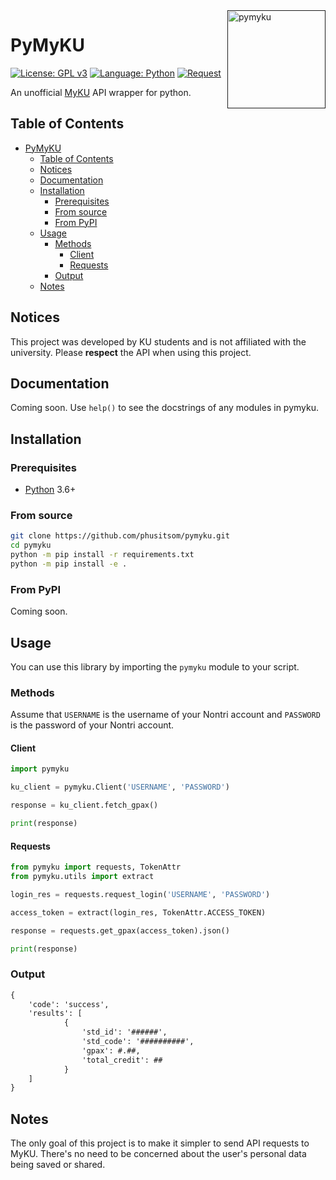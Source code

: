 <a href="">
    <img src="https://raw.githubusercontent.com/phusitsom/pymyku/dev/assets/pymyku_logo.png" alt="pymyku" title="pymyku" align="right" height="157" />
</a>

# PyMyKU

[![License: GPL v3](https://img.shields.io/badge/License-GPLv3-blue.svg?style=flat-square&logo=GNU)](https://www.gnu.org/licenses/gpl-3.0)
[![Language: Python](https://img.shields.io/badge/python-3.6+-white?style=flat-square&logo=python&logoColor=white&labelColor=376F9E&color=FDD043)](https://www.python.org/)
[![Request](https://img.shields.io/badge/-requests-376F9E?style=flat-square&logo=)](https://docs.python-requests.org/)

An unofficial [MyKU](https://my.ku.th/) API wrapper for python.
<br>

## Table of Contents

- [PyMyKU](#pymyku)
  - [Table of Contents](#table-of-contents)
  - [Notices](#notices)
  - [Documentation](#documentation)
  - [Installation](#installation)
    - [Prerequisites](#prerequisites)
    - [From source](#from-source)
    - [From PyPI](#from-pypi)
  - [Usage](#usage)
    - [Methods](#methods)
      - [Client](#client)
      - [Requests](#requests)
    - [Output](#output)
  - [Notes](#notes)

## Notices

This project was developed by KU students and is not affiliated with the university.
Please **respect** the API when using this project.

## Documentation

Coming soon. Use `help()` to see the docstrings of any modules in pymyku.

## Installation

### Prerequisites
- [Python](https://www.python.org/) 3.6+

### From source

```bash
git clone https://github.com/phusitsom/pymyku.git
cd pymyku
python -m pip install -r requirements.txt
python -m pip install -e .
```

### From PyPI

Coming soon.

## Usage

You can use this library by importing the `pymyku` module to your script.

### Methods

Assume that `USERNAME` is the username of your Nontri account and `PASSWORD` is the password of your Nontri account.

#### Client

```python
import pymyku

ku_client = pymyku.Client('USERNAME', 'PASSWORD')

response = ku_client.fetch_gpax()

print(response)
```

#### Requests

```python
from pymyku import requests, TokenAttr
from pymyku.utils import extract

login_res = requests.request_login('USERNAME', 'PASSWORD')

access_token = extract(login_res, TokenAttr.ACCESS_TOKEN)

response = requests.get_gpax(access_token).json()

print(response)
```

### Output

```txt
{
    'code': 'success',
    'results': [
            {
                'std_id': '######',
                'std_code': '##########',
                'gpax': #.##,
                'total_credit': ##
            }
    ]
}
```

## Notes

The only goal of this project is to make it simpler to send API requests to MyKU.
There's no need to be concerned about the user's personal data being saved or shared.
